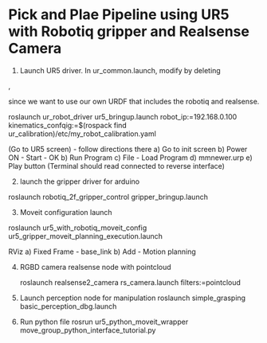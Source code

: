 # Pick and Plae Pipeline using  UR5 with Robotiq gripper and Realsense Camera

1. Launch UR5 driver.
In ur_common.launch, modify by deleting 

<!-- Convert joint states to /tf tranforms -->
<node name="robot_state_publisher" pkg="robot_state_publisher" type="robot_state_publisher"/>,
  
since we want to use our own URDF that includes the robotiq and realsense.

roslaunch ur_robot_driver ur5_bringup.launch robot_ip:=192.168.0.100   kinematics_confqig:=$(rospack find ur_calibration)/etc/my_robot_calibration.yaml

(Go to UR5 screen) - follow directions there
a) Go to init screen
b) Power ON - Start - OK
b) Run Program
c) File - Load Program
d) mmnewer.urp
e) Play button (Terminal should read connected to reverse interface)
  
  
2. launch the gripper driver for arduino

roslaunch robotiq_2f_gripper_control gripper_bringup.launch

  
3. Moveit configuration launch

roslaunch ur5_with_robotiq_moveit_config ur5_gripper_moveit_planning_execution.launch 


RViz 
a) Fixed Frame - base_link
b) Add - Motion planning



4. RGBD camera realsense node with pointcloud

    roslaunch realsense2_camera rs_camera.launch filters:=pointcloud

5. Launch perception node for manipulation
    roslaunch simple_grasping basic_perception_dbg.launch 

6. Run python file
  rosrun ur5_python_moveit_wrapper move_group_python_interface_tutorial.py
  

